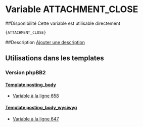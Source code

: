 # Variable ATTACHMENT_CLOSE

##Disponibilité
Cette variable est utilisable directement

```html
{ATTACHMENT_CLOSE}
```

##Description
[Ajouter une description](https://fa-tvars.appspot.com/var/ATTACHMENT_CLOSE)

## Utilisations dans les templates

### Version phpBB2

#### [Template posting_body](subsilver/posting_body.md#readme)
* [Variable &agrave; la ligne 658](../subsilver/posting_body.tpl#L658)

#### [Template posting_body_wysiwyg](subsilver/posting_body_wysiwyg.md#readme)
* [Variable &agrave; la ligne 647](../subsilver/posting_body_wysiwyg.tpl#L647)